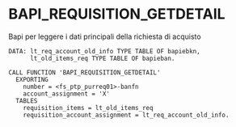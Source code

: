 <h1>BAPI_REQUISITION_GETDETAIL</h1>     
Bapi per leggere i dati principali della richiesta di acquisto     

```abap
DATA: lt_req_account_old_info TYPE TABLE OF bapiebkn,
      lt_old_items_req TYPE TABLE OF bapieban.

CALL FUNCTION 'BAPI_REQUISITION_GETDETAIL'
  EXPORTING
    number = <fs_ptp_purreq01>-banfn
    account_assignment = 'X'
  TABLES
    requisition_items = lt_old_items_req
    requisition_account_assignment = lt_req_account_old_info.
```
